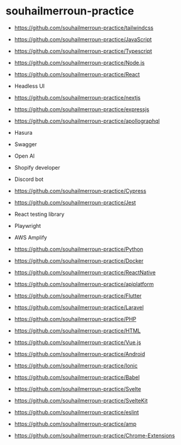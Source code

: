 # souhailmerroun-practice

- https://github.com/souhailmerroun-practice/tailwindcss
- https://github.com/souhailmerroun-practice/JavaScript
- https://github.com/souhailmerroun-practice/Typescript
- https://github.com/souhailmerroun-practice/Node.js
- https://github.com/souhailmerroun-practice/React
- Headless UI
- https://github.com/souhailmerroun-practice/nextjs
- https://github.com/souhailmerroun-practice/expressjs
- https://github.com/souhailmerroun-practice/apollographql
- Hasura
- Swagger
- Open AI
- Shopify developer
- Discord bot

- https://github.com/souhailmerroun-practice/Cypress
- https://github.com/souhailmerroun-practice/Jest
- React testing library
- Playwright

- AWS Amplify
- https://github.com/souhailmerroun-practice/Python
- https://github.com/souhailmerroun-practice/Docker
- https://github.com/souhailmerroun-practice/ReactNative
- https://github.com/souhailmerroun-practice/apiplatform
- https://github.com/souhailmerroun-practice/Flutter
- https://github.com/souhailmerroun-practice/Laravel

- https://github.com/souhailmerroun-practice/PHP
- https://github.com/souhailmerroun-practice/HTML
- https://github.com/souhailmerroun-practice/Vue.js
- https://github.com/souhailmerroun-practice/Android
- https://github.com/souhailmerroun-practice/Ionic
- https://github.com/souhailmerroun-practice/Babel
- https://github.com/souhailmerroun-practice/Svelte
- https://github.com/souhailmerroun-practice/SvelteKit
- https://github.com/souhailmerroun-practice/eslint
- https://github.com/souhailmerroun-practice/amp
- https://github.com/souhailmerroun-practice/Chrome-Extensions
